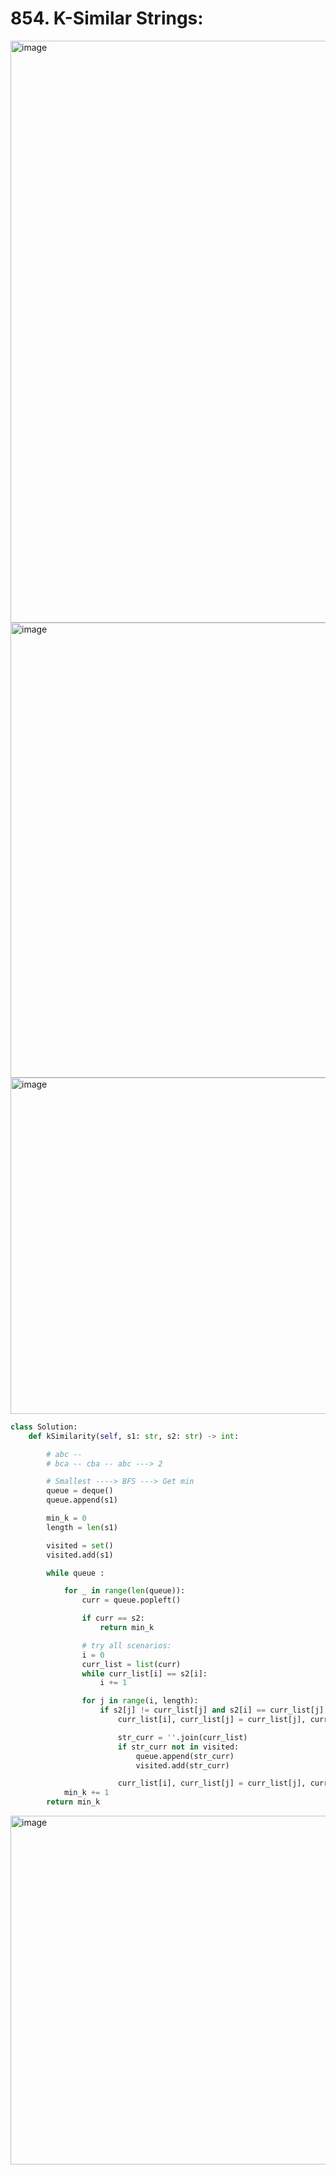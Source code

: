 # 854. K-Similar Strings:


<img width="931" alt="image" src="https://github.com/jatinbhutka/LeetCode-2022/assets/35987583/63522f4b-b919-4723-915a-2eaee62a09ef">
<img width="728" alt="image" src="https://github.com/jatinbhutka/LeetCode-2022/assets/35987583/ccdd851e-df73-4d97-ac1a-dc6182f84acb">
<img width="538" alt="image" src="https://github.com/jatinbhutka/LeetCode-2022/assets/35987583/e6fb0ec1-74f2-4d2e-a377-b70f50358c91">


```python
class Solution:
    def kSimilarity(self, s1: str, s2: str) -> int:

        # abc -- 
        # bca -- cba -- abc ---> 2

        # Smallest ----> BFS ---> Get min
        queue = deque()
        queue.append(s1)

        min_k = 0
        length = len(s1)

        visited = set()
        visited.add(s1)

        while queue :

            for _ in range(len(queue)):
                curr = queue.popleft()

                if curr == s2:
                    return min_k

                # try all scenarios:
                i = 0
                curr_list = list(curr)
                while curr_list[i] == s2[i]:
                    i += 1

                for j in range(i, length):
                    if s2[j] != curr_list[j] and s2[i] == curr_list[j]:
                        curr_list[i], curr_list[j] = curr_list[j], curr_list[i]

                        str_curr = ''.join(curr_list)
                        if str_curr not in visited:
                            queue.append(str_curr)
                            visited.add(str_curr)

                        curr_list[i], curr_list[j] = curr_list[j], curr_list[i]
            min_k += 1
        return min_k
```
<img width="558" alt="image" src="https://github.com/jatinbhutka/LeetCode-2022/assets/35987583/ed6d3684-1eb8-4fdb-b83f-e8802e227854">


